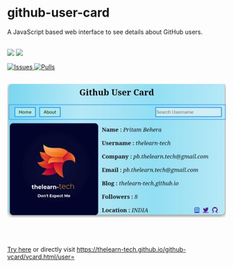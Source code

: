 # github-user-card
A JavaScript based web interface to see details about GitHub users.
<br>
<br>

![](https://img.shields.io/badge/Code-HTML_CSS_JS-pink)
![](https://img.shields.io/badge/Maintained-Yes-green)


<a href="https://github.com/thelearn-tech/github-user-card/issues">
      <img alt="Issues" src="https://img.shields.io/github/issues/thelearn-tech/github-user-card?color=0088ff" />
<a href="https://github.com/thelearn-tech/github-user-card/pulls">
      <img alt="Pulls" src="https://img.shields.io/github/issues-pr/thelearn-tech/github-user-card?color=0088ff" />

<br>
<br>

![](https://raw.githubusercontent.com/thelearn-tech/img/main/IMG_20220108_193823.jpg)

<br>
<br>

Try [here](https://thelearn-tech.github.io/github-vcard)
or directly visit https://thelearn-tech.github.io/github-vcard/vcard.html/user=
